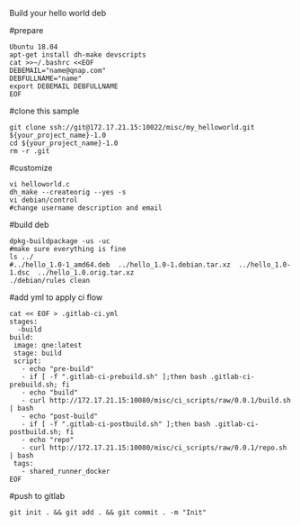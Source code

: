Build your hello world deb

#prepare

	Ubuntu 18.04
	apt-get install dh-make devscripts
	cat >>~/.bashrc <<EOF
	DEBEMAIL="name@qnap.com"
	DEBFULLNAME="name"
	export DEBEMAIL DEBFULLNAME
	EOF

#clone this sample

	git clone ssh://git@172.17.21.15:10022/misc/my_helloworld.git ${your_project_name}-1.0
	cd ${your_project_name}-1.0
	rm -r .git

#customize

	vi helloworld.c
	dh_make --createorig --yes -s
	vi debian/control
	#change username description and email
	
#build deb

	dpkg-buildpackage -us -uc
	#make sure everything is fine
	ls ../
	#../hello_1.0-1_amd64.deb  ../hello_1.0-1.debian.tar.xz  ../hello_1.0-1.dsc  ../hello_1.0.orig.tar.xz
	./debian/rules clean

#add yml to apply ci flow

	cat << EOF > .gitlab-ci.yml
	stages:
	  -build
	build:
	 image: qne:latest
	 stage: build
	 script:
	   - echo "pre-build"
	   - if [ -f ".gitlab-ci-prebuild.sh" ];then bash .gitlab-ci-prebuild.sh; fi
	   - echo "build"
	   - curl http://172.17.21.15:10080/misc/ci_scripts/raw/0.0.1/build.sh | bash
	   - echo "post-build"
	   - if [ -f ".gitlab-ci-postbuild.sh" ];then bash .gitlab-ci-postbuild.sh; fi
	   - echo "repo"
	   - curl http://172.17.21.15:10080/misc/ci_scripts/raw/0.0.1/repo.sh | bash
	 tags:
	   - shared_runner_docker
	EOF

#push to gitlab

	git init . && git add . && git commit . -m "Init"
